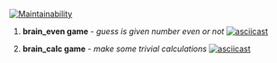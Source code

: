 [![Maintainability](https://api.codeclimate.com/v1/badges/045310a6781a92453cd4/maintainability)](https://codeclimate.com/github/JukkaHeller/jukka-project-lvl1/maintainability)


1. **brain_even game** - *guess is given number even or not*
[![asciicast](https://asciinema.org/a/Hnc4RdBJWTVvkBDbmkrTisM3l.svg)](https://asciinema.org/a/Hnc4RdBJWTVvkBDbmkrTisM3l)

2. **brain_calc game** - *make some trivial calculations*
[![asciicast](https://asciinema.org/a/EBbX3EU2YVieIsQ34i8Edsrwg.svg)](https://asciinema.org/a/EBbX3EU2YVieIsQ34i8Edsrwg)
